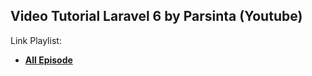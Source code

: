 
## Video Tutorial Laravel 6 by Parsinta (Youtube)

Link Playlist:
- **[All Episode](https://www.youtube.com/watch?v=-82XvDLsGKc&list=PLRKMmwY3-5MzQzlYKzc9-zymaCXaRfwOF)**
